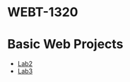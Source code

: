 # WEBT-1320

<h1>Basic Web Projects</h1>

<ul>
    <li><a href="lab2/index.html" target="_blank">Lab2</a></li>
    <li><a href="lab3/index.html" target="_blank">Lab3</a></li>
</ul>
